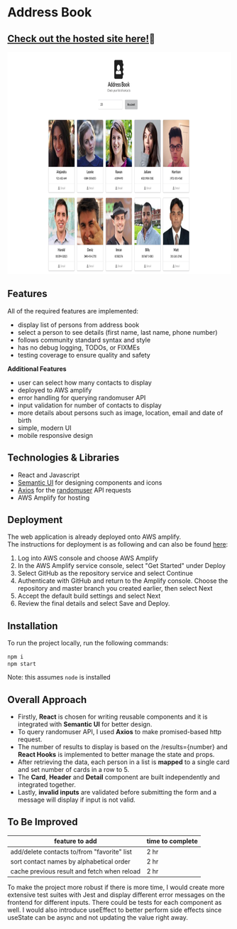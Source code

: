 # Address Book

## **[Check out the hosted site here!](https://master.duq2qg6smh3q8.amplifyapp.com/)**:tada:

<img src="https://github.com/kevinxyc1/nuvalence-web-challenge/blob/master/assets/ui.png" width="954" height="500">

## Features

All of the required features are implemented:
- display list of persons from address book
- select a person to see details (first name, last name, phone number)
- follows community standard syntax and style
- has no debug logging, TODOs, or FIXMEs
- testing coverage to ensure quality and safety

**Additional Features**

- user can select how many contacts to display
- deployed to AWS amplify
- error handling for querying randomuser API
- input validation for number of contacts to display
- more details about persons such as image, location, email and date of birth
- simple, modern UI
- mobile responsive design


## Technologies & Libraries

- React and Javascript
- [Semantic UI](https://react.semantic-ui.com/) for designing components and icons
- [Axios](https://github.com/axios/axios) for the [randomuser](https://randomuser.me/) API requests
- AWS Amplify for hosting

## Deployment

The web application is already deployed onto AWS amplify. <br />
The instructions for deployment is as following and can also be found [here](https://aws.amazon.com/getting-started/hands-on/build-react-app-amplify-graphql/module-one/?e=gs2020&p=build-a-react-app-intro):
1. Log into AWS console and choose AWS Amplify
2. In the AWS Amplify service console, select "Get Started" under Deploy
3. Select GitHub as the repository service and select Continue
4. Authenticate with GitHub and return to the Amplify console. Choose the repository and master branch you created earlier, then select Next
5. Accept the default build settings and select Next
6. Review the final details and select Save and Deploy.

## Installation

To run the project locally, run the following commands:

```
npm i
npm start
```

Note: this assumes `node` is installed

## Overall Approach

- Firstly, **React** is chosen for writing reusable components and it is integrated with **Semantic UI** for better design. 
- To query randomuser API, I used **Axios** to make promised-based http request. 
- The number of results to display is based on the /results={number} and **React Hooks** is implemented to better manage the state and props. 
- After retrieving the data, each person in a list is **mapped** to a single card and set number of cards in a row to 5. 
- The **Card**, **Header** and **Detail** component are built independently and integrated together. 
- Lastly, **invalid inputs** are validated before submitting the form and a message will display if input is not valid.

## To Be Improved

| feature to add                              | time to complete |
|---------------------------------------------|------------------|
| add/delete contacts to/from "favorite" list | 2 hr             |
| sort contact names by alphabetical order    | 2 hr             |
| cache previous result and fetch when reload | 2 hr             |

To make the project more robust if there is more time, I would create more extensive test suites with Jest and display different error messages on the frontend for different inputs. There could be tests for each component as well. I would also introduce useEffect to better perform side effects since useState can be async and not updating the value right away. 

<!-- # Getting Started with Create React App

This project was bootstrapped with [Create React App](https://github.com/facebook/create-react-app).

## Available Scripts

In the project directory, you can run:

### `npm start`

Runs the app in the development mode.\
Open [http://localhost:3000](http://localhost:3000) to view it in the browser.

The page will reload if you make edits.\
You will also see any lint errors in the console.

### `npm test`

Launches the test runner in the interactive watch mode.\
See the section about [running tests](https://facebook.github.io/create-react-app/docs/running-tests) for more information.

### `npm run build`

Builds the app for production to the `build` folder.\
It correctly bundles React in production mode and optimizes the build for the best performance.

The build is minified and the filenames include the hashes.\
Your app is ready to be deployed!

See the section about [deployment](https://facebook.github.io/create-react-app/docs/deployment) for more information.

### `npm run eject`

**Note: this is a one-way operation. Once you `eject`, you can’t go back!**

If you aren’t satisfied with the build tool and configuration choices, you can `eject` at any time. This command will remove the single build dependency from your project.

Instead, it will copy all the configuration files and the transitive dependencies (webpack, Babel, ESLint, etc) right into your project so you have full control over them. All of the commands except `eject` will still work, but they will point to the copied scripts so you can tweak them. At this point you’re on your own.

You don’t have to ever use `eject`. The curated feature set is suitable for small and middle deployments, and you shouldn’t feel obligated to use this feature. However we understand that this tool wouldn’t be useful if you couldn’t customize it when you are ready for it.

## Learn More

You can learn more in the [Create React App documentation](https://facebook.github.io/create-react-app/docs/getting-started).

To learn React, check out the [React documentation](https://reactjs.org/).

### Code Splitting

This section has moved here: [https://facebook.github.io/create-react-app/docs/code-splitting](https://facebook.github.io/create-react-app/docs/code-splitting)

### Analyzing the Bundle Size

This section has moved here: [https://facebook.github.io/create-react-app/docs/analyzing-the-bundle-size](https://facebook.github.io/create-react-app/docs/analyzing-the-bundle-size)

### Making a Progressive Web App

This section has moved here: [https://facebook.github.io/create-react-app/docs/making-a-progressive-web-app](https://facebook.github.io/create-react-app/docs/making-a-progressive-web-app)

### Advanced Configuration

This section has moved here: [https://facebook.github.io/create-react-app/docs/advanced-configuration](https://facebook.github.io/create-react-app/docs/advanced-configuration)

### Deployment

This section has moved here: [https://facebook.github.io/create-react-app/docs/deployment](https://facebook.github.io/create-react-app/docs/deployment)

### `npm run build` fails to minify

This section has moved here: [https://facebook.github.io/create-react-app/docs/troubleshooting#npm-run-build-fails-to-minify](https://facebook.github.io/create-react-app/docs/troubleshooting#npm-run-build-fails-to-minify) -->

